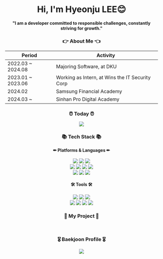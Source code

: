 <div align="center">
	<h1>Hi, I'm Hyeonju LEE😊</h1>
	<h4>"I am a developer committed to responsible challenges, constantly striving for growth."</h4>
	<h3>👉 About Me 👈</h3>
	
| Period            | Activity                                        |
|-------------------|-------------------------------------------------|
| 2022.03 ~ 2024.08 | Majoring Software, at DKU                       |
| 2023.01 ~ 2023.06 | Working as Intern, at Wins the IT Security Corp |
| 2024.02           | Samsung Financial Academy                       |
| 2024.03 ~         | Sinhan Pro Digital Academy                      |
	
 <h3>⏰ Today ⏰</h3>
	<a href="https://hits.seeyoufarm.com"><img src="https://hits.seeyoufarm.com/api/count/incr/badge.svg?url=https%3A%2F%2Fgithub.com%2FLeehyeonju0219&count_bg=%23FCAEAE&title_bg=%23FF6666&icon=&icon_color=%23E7E7E7&title=hits&edge_flat=false"/></a>
	<br>
	<h3>📚 Tech Stack 📚</h3>
	<h4>✏ Platforms & Languages ✏</h4>
	<img src="https://img.shields.io/badge/HTML5-E34F26?style=flat&logo=HTML5&logoColor=white" />
	<img src="https://img.shields.io/badge/CSS3-1572B6?style=flat&logo=CSS3&logoColor=white" />
	<img src="https://img.shields.io/badge/JavaScript-F7DF1E?style=flat&logo=JavaScript&logoColor=black"/>
	<br>
	<img src="https://img.shields.io/badge/Java-007396?style=flat&logo=Java&logoColor=white" />
	<img src="https://img.shields.io/badge/Python-3776AB?style=flat&logo=HTML5&logoColor=white" />
	<img src="https://img.shields.io/badge/C-A8B9CC?style=flat&logo=c&logoColor=white" />
	<img src="https://img.shields.io/badge/C++-00599C?style=flat&logo=cplusplus&logoColor=white" />
	<br>
	<img src="https://img.shields.io/badge/MySQL-4479A1?style=flat&logo=mysql&logoColor=white" />
	<img src="https://img.shields.io/badge/Spring Boot-6DB33F?style=flat&logo=springboot&logoColor=white" />
	<img src="https://img.shields.io/badge/Amazon AWS-232F3E?style=flat&logo=amazonaws&logoColor=white" />
	<h4>🛠 Tools 🛠</h4>
	<img src="https://img.shields.io/badge/Visual Studio-5C2D91?style=flat&logo=visualstudio&logoColor=white" />
	<img src="https://img.shields.io/badge/Visual Studio Code-007ACC?style=flat&logo=visualstudiocode&logoColor=white" />
	<img src="https://img.shields.io/badge/Eclipse IDE-2C2255?style=flat&logo=eclipseide&logoColor=white" />
	<br>
	<img src="https://img.shields.io/badge/Intellij IDEA-000000?style=flat&logo=intellijidea&logoColor=white" />
 	<img src="https://img.shields.io/badge/GitGub-181717?style=flat&logo=github&logoColor=white" />
	<img src="https://img.shields.io/badge/Notion-000000?style=flat&logo=notion&logoColor=white" />
	<img src="https://img.shields.io/badge/figma-F24E1E?style=flat&logo=figma&logoColor=white" />
	<br>
 	<h3>🧐 My Project 🧐</h3>
	<br>
	<h3>🎖 Baekjoon Profile 🎖</h3>
	<img src="http://mazassumnida.wtf/api/v2/generate_badge?boj=wkdal3512">
</div>

